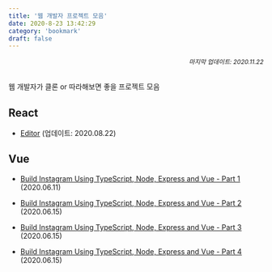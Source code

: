 ```yaml
---
title: '웹 개발자 프로젝트 모음'
date: 2020-8-23 13:42:29
category: 'bookmark'
draft: false
---
```


<div style="font-size: 12px; font-style: italic; text-align: right;">
마지막 업데이트: 2020.11.22
</div>

<br />

웹 개발자가 클론 or 따라해보면 좋을 프로젝트 모음

## React

- [Editor](https://github.com/joostory/tistory-editor) (업데이트: 2020.08.22)

## Vue

- [Build Instagram Using TypeScript, Node, Express and Vue - Part 1](https://dev.to/calvintwr/build-instagram-using-typescript-node-express-and-vue-part-1-57do) (2020.06.11)

- [Build Instagram Using TypeScript, Node, Express and Vue - Part 2](https://dev.to/calvintwr/build-instagram-using-typescript-node-express-and-vue-part-2-k48) (2020.06.15)

* [Build Instagram Using TypeScript, Node, Express and Vue - Part 3](https://dev.to/calvintwr/build-instagram-using-typescript-node-express-and-vue-part-3-4d1n) (2020.06.15)

- [Build Instagram Using TypeScript, Node, Express and Vue - Part 4](https://dev.to/calvintwr/build-instagram-using-typescript-node-express-and-vue-part-4-23ll) (2020.06.15)
